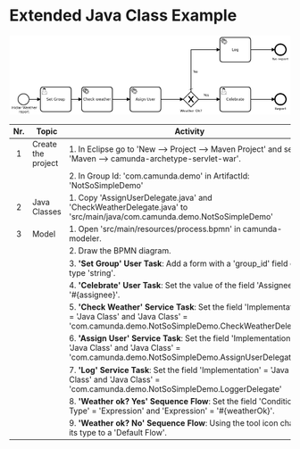 # Extended Java Class Example

![BPMN Diagram](weatherOk2.png)

|  Nr. | Topic              | Activity                                                                                                                                                      |
| :--: | ---                | ---                                                                                                                                                           |
|    1 | Create the project | 1. In Eclipse go to 'New --> Project --> Maven Project' and select 'Maven --> camunda-archetype-servlet-war'.                                                 |
|      |                    | 2. In Group Id: 'com.camunda.demo' in ArtifactId: 'NotSoSimpleDemo'                                                                                           |
|    2 | Java Classes       | 1. Copy 'AssignUserDelegate.java' and 'CheckWeatherDelegate.java' to 'src/main/java/com.camunda.demo.NotSoSimpleDemo'                                         |
|    3 | Model              | 1. Open 'src/main/resources/process.bpmn' in camunda-modeler.
|      |                    | 2. Draw the BPMN diagram.                                                                                                                                    |
|      |                    | 3. **'Set Group' User Task**: Add a form with a 'group_id' field of type 'string'.                                                                            |
|      |                    | 4. **'Celebrate' User Task**: Set the value of the field 'Assignee' to '#{assignee}'.                                                                         |
|      |                    | 5. **'Check Weather' Service Task**: Set the field 'Implementation' = 'Java Class' and 'Java Class' = 'com.camunda.demo.NotSoSimpleDemo.CheckWeatherDelegate' |
|      |                    | 6. **'Assign User' Service Task**: Set the field 'Implementation' = 'Java Class' and 'Java Class' = 'com.camunda.demo.NotSoSimpleDemo.AssignUserDelegate'     |
|      |                    | 7. **'Log' Service Task**: Set the field 'Implementation' = 'Java Class' and 'Java Class' = 'com.camunda.demo.NotSoSimpleDemo.LoggerDelegate'                 |
|      |                    | 8. **'Weather ok? Yes' Sequence Flow**: Set the field 'Condition Type' = 'Expression' and 'Expression' = '#{weatherOk}'.                                      |
|      |                    | 9. **'Weather ok? No' Sequence Flow**: Using the tool icon change its type to a 'Default Flow'.                                                               |
